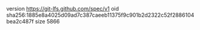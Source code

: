 version https://git-lfs.github.com/spec/v1
oid sha256:1885e8a4025d09ad7c387caeeb11375f9c901b2d2322c52f2886104bea2c487f
size 5866
